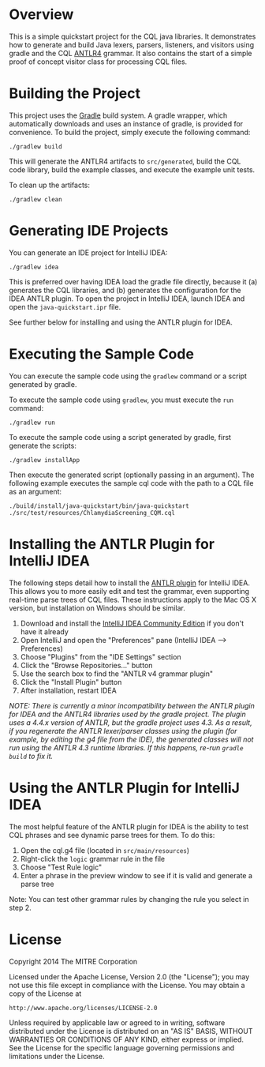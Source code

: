 # Overview

This is a simple quickstart project for the CQL java libraries.  It demonstrates how to generate
and build Java lexers, parsers, listeners, and visitors using gradle and the CQL 
[ANTLR4](http://www.antlr.org/) grammar.  It also contains the start of a simple proof of concept
visitor class for processing CQL files.

# Building the Project

This project uses the [Gradle](http://www.gradle.org/) build system.  A gradle wrapper, which 
automatically downloads and uses an instance of gradle, is provided for convenience.  To build the
project, simply execute the following command:

    ./gradlew build

This will generate the ANTLR4 artifacts to `src/generated`, build the CQL code library, build the
example classes, and execute the example unit tests.

To clean up the artifacts:

    ./gradlew clean

# Generating IDE Projects

You can generate an IDE project for IntelliJ IDEA:

    ./gradlew idea

This is preferred over having IDEA load the gradle file directly, because it (a) generates the CQL
libraries, and (b) generates the configuration for the IDEA ANTLR plugin.  To open the project in
IntelliJ IDEA, launch IDEA and open the `java-quickstart.ipr` file.

See further below for installing and using the ANTLR plugin for IDEA.

# Executing the Sample Code

You can execute the sample code using the `gradlew` command or a script generated by gradle.

To execute the sample code using `gradlew`, you must execute the `run` command:

    ./gradlew run

To execute the sample code using a script generated by gradle, first generate the scripts:

    ./gradlew installApp

Then execute the generated script (optionally passing in an argument).  The following example
executes the sample cql code with the path to a CQL file as an argument:

    ./build/install/java-quickstart/bin/java-quickstart ./src/test/resources/ChlamydiaScreening_CQM.cql

# Installing the ANTLR Plugin for IntelliJ IDEA

The following steps detail how to install the 
[ANTLR plugin](http://plugins.jetbrains.com/plugin/7358?pr=) for IntelliJ IDEA.  This allows you to
more easily edit and test the grammar, even supporting real-time parse trees of CQL files.  These
instructions apply to the Mac OS X version, but installation on Windows should be similar.

1. Download and install the [IntelliJ IDEA Community Edition](http://www.jetbrains.com/idea/download/)
   if you don't have it already
2. Open IntelliJ and open the "Preferences" pane (IntelliJ IDEA --> Preferences)
3. Choose "Plugins" from the "IDE Settings" section
4. Click the "Browse Repositories..." button
5. Use the search box to find the "ANTLR v4 grammar plugin"
6. Click the "Install Plugin" button
7. After installation, restart IDEA

_NOTE: There is currently a minor incompatibility between the ANTLR plugin for IDEA and the ANTLR4_
_libraries used by the gradle project.  The plugin uses a 4.4.x version of ANTLR, but the gradle_
_project uses 4.3.  As a result, if you regenerate the ANTLR lexer/parser classes using the plugin_
_(for example, by editing the g4 file from the IDE), the generated classes will not run using the_
_ANTLR 4.3 runtime libraries.  If this happens, re-run `gradle build` to fix it._

# Using the ANTLR Plugin for IntelliJ IDEA

The most helpful feature of the ANTLR plugin for IDEA is the ability to test CQL phrases and
see dynamic parse trees for them.  To do this:

1. Open the cql.g4 file (located in `src/main/resources`)
2. Right-click the `logic` grammar rule in the file
3. Choose "Test Rule logic"
4. Enter a phrase in the preview window to see if it is valid and generate a parse tree

Note: You can test other grammar rules by changing the rule you select in step 2.

# License

Copyright 2014 The MITRE Corporation

Licensed under the Apache License, Version 2.0 (the "License");
you may not use this file except in compliance with the License.
You may obtain a copy of the License at

    http://www.apache.org/licenses/LICENSE-2.0

Unless required by applicable law or agreed to in writing, software
distributed under the License is distributed on an "AS IS" BASIS,
WITHOUT WARRANTIES OR CONDITIONS OF ANY KIND, either express or implied.
See the License for the specific language governing permissions and
limitations under the License.

